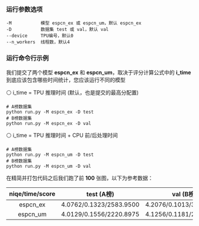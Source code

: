 ### 运行参数选项

```
-M           模型 espcn_ex 或 espcn_um，默认 espcn_ex
-D           数据集 test 或 val，默认 val
--device     TPU编号，默认0
--n_workers  线程数，默认4
```

### 运行命令行示例

我们提交了两个模型 **espcn_ex** 和 **espcn_um**，取决于评分计算公式中的 **i_time** 到底应该包含哪些时间统计，您应该运行不同的模型

⚪ i_time = TPU 推理时间 (默认，也是提交的最高分配置)

```shell
# A榜数据集
python run.py -M espcn_ex -D test
# B榜数据集
python run.py -M espcn_ex -D val
```

⚪ i_time = TPU 推理时间 + CPU 前/后处理时间

```shell
# A榜数据集
python run.py -M espcn_um -D test
# B榜数据集
python run.py -M espcn_um -D val
```

在精简并打包代码之后我们跑了前 **100** 张图，以下为参考数据：

| niqe/time/score | test (A榜) | val (B榜) |
| :-: | :-: | :-: |
| espcn_ex | 4.0762/0.1323/2583.9500 | 4.2076/0.1013/3297.7700 |
| espcn_um | 4.0129/0.1556/2220.8975 | 4.1256/0.1181/2870.7939 |
